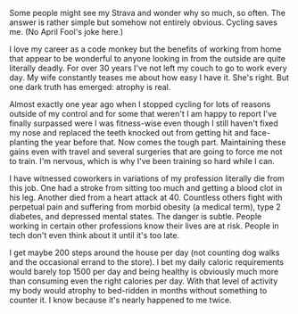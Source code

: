 Some people might see my Strava and wonder why so much, so often. The answer is rather simple but somehow not entirely obvious. Cycling saves me. (No April Fool's joke here.)  
  
I love my career as a code monkey but the benefits of working from home that appear to be wonderful to anyone looking in from the outside are quite literally deadly. For over 30 years I've not left my couch to go to work every day. My wife constantly teases me about how easy I have it. She's right. But one dark truth has emerged: atrophy is real.  
  
Almost exactly one year ago when I stopped cycling for lots of reasons outside of my control and for some that weren't I am happy to report I've finally surpassed were I was fitness-wise even though I still haven't fixed my nose and replaced the teeth knocked out from getting hit and face-planting the year before that. Now comes the tough part. Maintaining these gains even with travel and several surgeries that are going to force me not to train. I'm nervous, which is why I've been training so hard while I can.  
  
I have witnessed coworkers in variations of my profession literally die from this job. One had a stroke from sitting too much and getting a blood clot in his leg. Another died from a heart attack at 40. Countless others fight with perpetual pain and suffering from morbid obesity (a medical term), type 2 diabetes, and depressed mental states. The danger is subtle. People working in certain other professions know their lives are at risk. People in tech don't even think about it until it's too late.  
  
I get maybe 200 steps around the house per day (not counting dog walks and the occasional errand to the store). I bet my daily caloric requirements would barely top 1500 per day and being healthy is obviously much more than consuming even the right calories per day. With that level of activity my body would atrophy to bed-ridden in months without something to counter it. I know because it's nearly happened to me twice.


